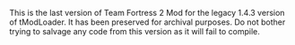 This is the last version of Team Fortress 2 Mod for the legacy 1.4.3 version of tModLoader. It has been preserved for archival purposes. Do not bother trying to salvage any code from this version as it will fail to compile.